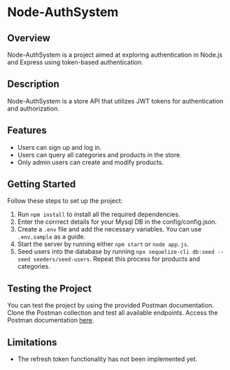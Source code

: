 # Node-AuthSystem

## Overview

Node-AuthSystem is a project aimed at exploring authentication in Node.js and Express using token-based authentication.

## Description

Node-AuthSystem is a store API that utilizes JWT tokens for authentication and authorization.

## Features

- Users can sign up and log in.
- Users can query all categories and products in the store.
- Only admin users can create and modify products.

## Getting Started

Follow these steps to set up the project:

1. Run `npm install` to install all the required dependencies.
2. Enter the corrrect details for your Mysql DB in the config/config.json.
3. Create a `.env` file and add the necessary variables. You can use `.env.sample` as a guide.
4. Start the server by running either `npm start` or `node app.js`.
5. Seed users into the database by running `npx sequelize-cli db:seed --seed seeders/seed-users`. Repeat this process for products and categories.

## Testing the Project

You can test the project by using the provided Postman documentation. Clone the Postman collection and test all available endpoints. Access the Postman documentation [here](https://documenter.getpostman.com/view/23280484/2s9YJhy1Gp).

## Limitations

- The refresh token functionality has not been implemented yet.
